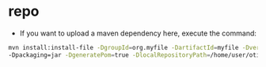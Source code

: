 # repo

- If you want to upload a maven dependency here, execute the command:

```sh
mvn install:install-file -DgroupId=org.myfile -DartifactId=myfile -Dversion=4.0.0 -Dfile=myfile.jar \
-Dpackaging=jar -DgeneratePom=true -DlocalRepositoryPath=/home/user/otimizes/repo  -DcreateChecksum=true
```
